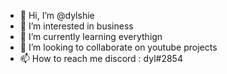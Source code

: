 - 👋 Hi, I’m @dylshie
- 👀 I’m interested in business
- 🌱 I’m currently learning everythign
- 💞️ I’m looking to collaborate on youtube projects
- 📫 How to reach me discord : dyl#2854

<!---
dylshie/dylshie is a ✨ special ✨ repository because its `README.md` (this file) appears on your GitHub profile.
You can click the Preview link to take a look at your changes.
--->
